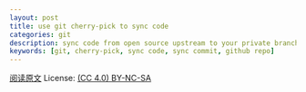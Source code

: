 ```yaml
---
layout: post
title: use git cherry-pick to sync code
categories: git
description: sync code from open source upstream to your private branch by using git cherry-pick
keywords: [git, cherry-pick, sync code, sync commit, github repo]
---
```


[阅读原文](https://zqfan.github.io/2022/04/05/git-cherry-pick/) License: [(CC 4.0) BY-NC-SA](http://creativecommons.org/licenses/by-nc-sa/4.0/)
